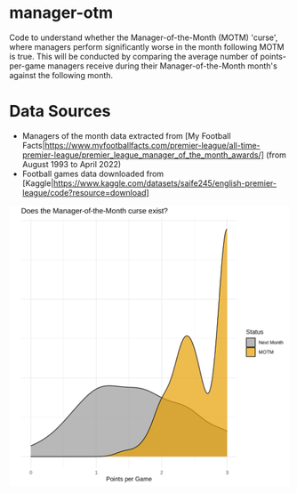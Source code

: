 # manager-otm
Code to understand whether the Manager-of-the-Month (MOTM) 'curse', where managers perform significantly worse in the month following MOTM is true. This will be conducted by comparing the average number of points-per-game managers receive during their Manager-of-the-Month month's against the following month.

# Data Sources
- Managers of the month data extracted from [My Football Facts|https://www.myfootballfacts.com/premier-league/all-time-premier-league/premier_league_manager_of_the_month_awards/] (from August 1993 to April 2022)
- Football games data downloaded from [Kaggle|https://www.kaggle.com/datasets/saife245/english-premier-league/code?resource=download]

![plot](https://github.com/regraded0101/manager-otm/blob/main/outputs/chart_images/motm_v_next_month.png)